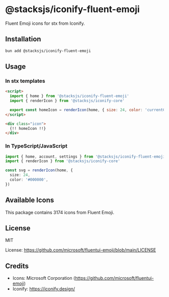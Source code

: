 # @stacksjs/iconify-fluent-emoji

Fluent Emoji icons for stx from Iconify.

## Installation

```bash
bun add @stacksjs/iconify-fluent-emoji
```

## Usage

### In stx templates

```html
<script>
  import { home } from '@stacksjs/iconify-fluent-emoji'
  import { renderIcon } from '@stacksjs/iconify-core'

  export const homeIcon = renderIcon(home, { size: 24, color: 'currentColor' })
</script>

<div class="icon">
  {!! homeIcon !!}
</div>
```

### In TypeScript/JavaScript

```typescript
import { home, account, settings } from '@stacksjs/iconify-fluent-emoji'
import { renderIcon } from '@stacksjs/iconify-core'

const svg = renderIcon(home, {
  size: 24,
  color: '#000000',
})
```

## Available Icons

This package contains 3174 icons from Fluent Emoji.

## License

MIT

License: https://github.com/microsoft/fluentui-emoji/blob/main/LICENSE

## Credits

- Icons: Microsoft Corporation (https://github.com/microsoft/fluentui-emoji)
- Iconify: https://iconify.design/
